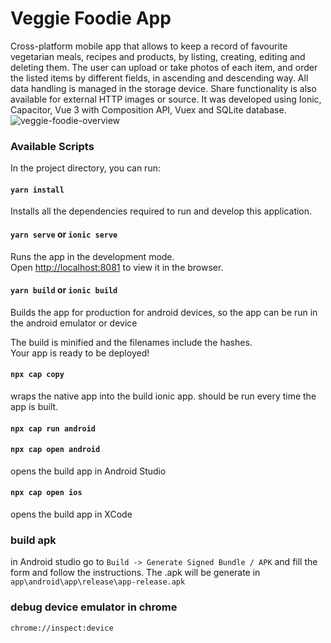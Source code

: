 # Veggie Foodie App

Cross-platform mobile app that allows to keep a record of favourite vegetarian meals, recipes and products, by listing, creating, editing and deleting them. The user can upload or take photos of each item, and order the listed items by different fields, in ascending and descending way. All data handling is managed in the storage device. Share functionality is also available for external HTTP images or source.  It was developed using Ionic, Capacitor, Vue 3 with Composition API, Vuex and SQLite database.
![veggie-foodie-overview](https://user-images.githubusercontent.com/43031902/126183764-04281715-b8ae-4085-b8e0-5bdcfa57cc51.png)


### Available Scripts

In the project directory, you can run:

#### `yarn install`

Installs all the dependencies required to run and develop this application.


#### `yarn serve` or `ionic serve`

Runs the app in the development mode.\
Open [http://localhost:8081](http://localhost:8081) to view it in the browser.


#### `yarn build` or `ionic build`

Builds the app for production for android devices, so the app can be run in the android emulator or device

The build is minified and the filenames include the hashes.\
Your app is ready to be deployed!

#### `npx cap copy`
wraps the native app into the build ionic app. should be run every time the app is built.

#### `npx cap run android`

#### `npx cap open android`
opens the build app in Android Studio

#### `npx cap open ios`
opens the build app in XCode

### build apk
in Android studio go to `Build -> Generate Signed Bundle / APK` and fill the form and follow the instructions. The .apk will be generate in `app\android\app\release\app-release.apk`

### debug device emulator in chrome
```chrome://inspect:device```
